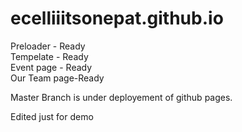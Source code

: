 # ecelliiitsonepat.github.io

Preloader - Ready <br>
Tempelate - Ready <br>
Event page - Ready<br>
Our Team page-Ready

Master Branch is under deployement of github pages.

 Edited just for demo


